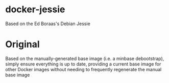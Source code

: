 # docker-jessie
Based on the Ed Boraas's Debian Jessie

# Original
Based on the manually-generated base image (i.e. a minbase debootstrap), simply ensure
everything is up to date, providing a current base image for other Docker images without
needing to frequently regenerate the manual base image
